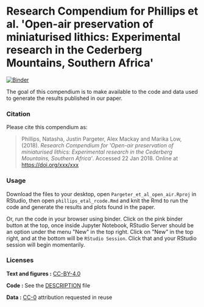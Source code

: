 

Research Compendium for Phillips et al. 'Open-air preservation of miniaturised lithics: Experimental research in the Cederberg Mountains, Southern Africa'
======================

[![Binder](http://mybinder.org/badge.svg)](http://mybinder.org/v2/gh/benmarwick/phillipsetal-openair/master)

The goal of this compendium is to make available to the code and data used to generate the results published in our paper. 

### Citation

Please cite this compendium as:

>  Phillips, Natasha, Justin Pargeter, Alex Mackay and Marika Low, (2018). *Research Compendium for 'Open-air preservation of miniaturised lithics: Experimental research in the Cederberg Mountains, Southern Africa'*. Accessed 22 Jan 2018. Online at <https://doi.org/xxx/xxx>

### Usage

Download the files to your desktop, open `Pargeter_et_al_open_air.Rproj` in RStudio, then open `phillips_etal_rcode.Rmd` and knit the Rmd to run the code and generate the results and plots found in the paper. 

Or, run the code in your browser using binder. Click on the pink binder button at the top, once inside Jupyter Notebook, RStudio Server should be an option under the menu "New" in the top right. Click on "New" in the top right, and at the bottom will be `RStudio Session`. Click that and your RStudio session will begin momentarily.

### Licenses

**Text and figures :** [CC-BY-4.0](http://creativecommons.org/licenses/by/4.0/)

**Code :** See the [DESCRIPTION](DESCRIPTION) file

**Data :** [CC-0](http://creativecommons.org/publicdomain/zero/1.0/) attribution requested in reuse

